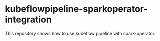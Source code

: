# kubeflowpipeline-sparkoperator-integration
This repository shows how to use kubeflow pipeline with spark-operator.
